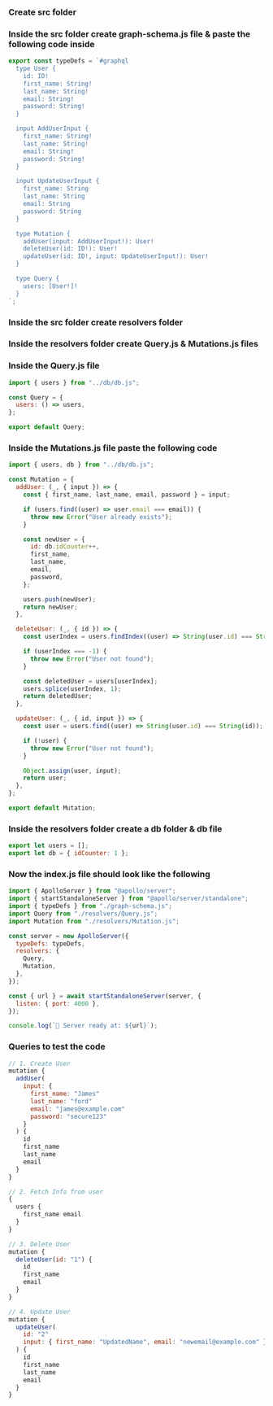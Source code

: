 ### Create src folder

### Inside the src folder create graph-schema.js file & paste the following code inside

```js
export const typeDefs = `#graphql
  type User {
    id: ID!
    first_name: String!
    last_name: String!
    email: String!
    password: String!
  }

  input AddUserInput {
    first_name: String!
    last_name: String!
    email: String!
    password: String!
  }

  input UpdateUserInput {
    first_name: String
    last_name: String
    email: String
    password: String
  }

  type Mutation {
    addUser(input: AddUserInput!): User!
    deleteUser(id: ID!): User!
    updateUser(id: ID!, input: UpdateUserInput!): User!
  }

  type Query {
    users: [User!]!
  }
`;
```

### Inside the src folder create resolvers folder

### Inside the resolvers folder create Query.js & Mutations.js files

### Inside the Query.js file

```js
import { users } from "../db/db.js";

const Query = {
  users: () => users,
};

export default Query;
```

### Inside the Mutations.js file paste the following code

```js
import { users, db } from "../db/db.js";

const Mutation = {
  addUser: (_, { input }) => {
    const { first_name, last_name, email, password } = input;

    if (users.find((user) => user.email === email)) {
      throw new Error("User already exists");
    }

    const newUser = {
      id: db.idCounter++,
      first_name,
      last_name,
      email,
      password,
    };

    users.push(newUser);
    return newUser;
  },

  deleteUser: (_, { id }) => {
    const userIndex = users.findIndex((user) => String(user.id) === String(id));

    if (userIndex === -1) {
      throw new Error("User not found");
    }

    const deletedUser = users[userIndex];
    users.splice(userIndex, 1);
    return deletedUser;
  },

  updateUser: (_, { id, input }) => {
    const user = users.find((user) => String(user.id) === String(id));

    if (!user) {
      throw new Error("User not found");
    }

    Object.assign(user, input);
    return user;
  },
};

export default Mutation;
```

### Inside the resolvers folder create a db folder & db file

```js
export let users = [];
export let db = { idCounter: 1 };
```

### Now the index.js file should look like the following

```js
import { ApolloServer } from "@apollo/server";
import { startStandaloneServer } from "@apollo/server/standalone";
import { typeDefs } from "./graph-schema.js";
import Query from "./resolvers/Query.js";
import Mutation from "./resolvers/Mutation.js";

const server = new ApolloServer({
  typeDefs: typeDefs,
  resolvers: {
    Query,
    Mutation,
  },
});

const { url } = await startStandaloneServer(server, {
  listen: { port: 4000 },
});

console.log(`🚀 Server ready at: ${url}`);
```

### Queries to test the code

```js
// 1. Create User
mutation {
  addUser(
    input: {
      first_name: "James"
      last_name: "ford"
      email: "james@example.com"
      password: "secure123"
    }
  ) {
    id
    first_name
    last_name
    email
  }
}

// 2. Fetch Info from user
{
  users {
    first_name email
  }
}

// 3. Delete User
mutation {
  deleteUser(id: "1") {
    id
    first_name
    email
  }
}

// 4. Update User
mutation {
  updateUser(
    id: "2"
    input: { first_name: "UpdatedName", email: "newemail@example.com" }
  ) {
    id
    first_name
    last_name
    email
  }
}
```
